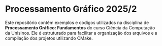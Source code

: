 # Processamento Gráfico 2025/2

Este repositório contém exemplos e códigos utilizados na disciplina de 
**Processamento Gráfico: Fundamentos** 
do curso Ciência da Computação da Unisinos. Ele é estruturado para facilitar a organização dos arquivos e a compilação dos projetos utilizando CMake.

